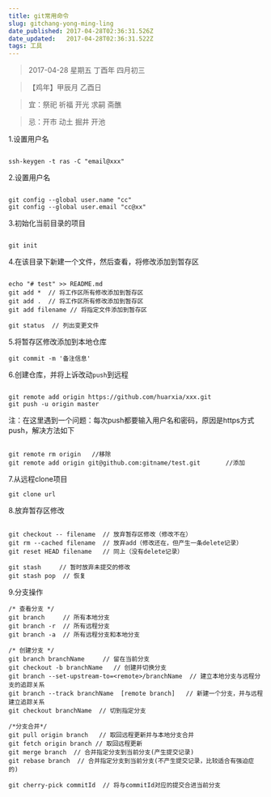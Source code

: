 ```yaml
---
title: git常用命令
slug: gitchang-yong-ming-ling
date_published: 2017-04-28T02:36:31.526Z
date_updated:   2017-04-28T02:36:31.522Z
tags: 工具
---
```


> 2017-04-28 星期五 丁酉年 四月初三

> 【鸡年】甲辰月 乙酉日

> 宜：祭祀 祈福 开光 求嗣 斋醮

> 忌：开市 动土 掘井 开池

1.设置用户名

```

ssh-keygen -t ras -C "email@xxx"

```


2.设置用户名

```

git config --global user.name "cc"
git config --global user.email "cc@xx"

```

3.初始化当前目录的项目

```

git init

```

4.在该目录下新建一个文件，然后查看，将修改添加到暂存区

```

echo "# test" >> README.md
git add *  // 将工作区所有修改添加到暂存区
git add .  // 将工作区所有修改添加到暂存区
git add filename // 将指定文件添加到暂存区

git status  // 列出变更文件

```

5.将暂存区修改添加到本地仓库

```
git commit -m '备注信息'

```

6.创建仓库，并将上诉改动`push`到远程

```

git remote add origin https://github.com/huarxia/xxx.git
git push -u origin master

```

注：在这里遇到一个问题：每次push都要输入用户名和密码，原因是https方式 push，解决方法如下

```

git remote rm origin   //移除
git remote add origin git@github.com:gitname/test.git       //添加

```

7.从远程clone项目

```
git clone url

```

8.放弃暂存区修改

```

git checkout -- filename  // 放弃暂存区修改（修改不在）
git rm --cached filename  // 放弃add（修改还在，但产生一条delete记录）
git reset HEAD filename   // 同上（没有delete记录）

git stash     // 暂时放弃未提交的修改
git stash pop  // 恢复

```

9.分支操作

```
/* 查看分支 */
git branch     // 所有本地分支
git branch -r  // 所有远程分支
git branch -a  // 所有远程分支和本地分支

/* 创建分支 */
git branch branchName     // 留在当前分支
git checkout -b branchName   // 创建并切换分支
git branch --set-upstream-to=<remote>/branchName  // 建立本地分支与远程分支的追踪关系
git branch --track branchName  [remote branch]   // 新建一个分支，并与远程建立追踪关系
git checkout branchName  // 切到指定分支

/*分支合并*/
git pull origin branch   // 取回远程更新并与本地分支合并
git fetch origin branch // 取回远程更新
git merge branch  // 合并指定分支到当前分支(产生提交记录)
git rebase branch  // 合并指定分支到当前分支(不产生提交记录，比较适合有强迫症的)

git cherry-pick commitId  // 将与commitId对应的提交合进当前分支

```
